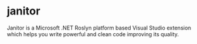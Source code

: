 # janitor
Janitor is a Microsoft .NET Roslyn platform based Visual Studio extension which helps you write powerful and clean code improving its quality.
